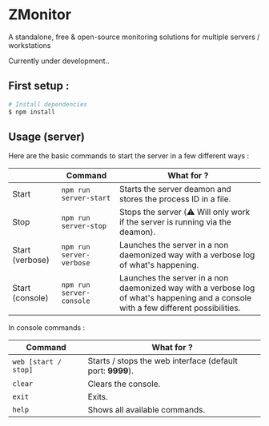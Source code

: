 # ZMonitor
A standalone, free & open-source monitoring solutions for multiple servers / workstations

Currently under development..

## First setup :
```sh
# Install dependencies
$ npm install
```

## Usage (server)

Here are the basic commands to start the server in a few different ways :

|                |Command                        |What for ?                   |
|----------------|-------------------------------|-----------------------------|
|Start           |`npm run server-start`         |Starts the server deamon and stores the process ID in a file.            |
|Stop            |`npm run server-stop`          |Stops the server (:warning: Will only work if the server is running via the deamon).            |
|Start (verbose) |`npm run server-verbose`       |Launches the server in a non daemonized way with a verbose log of what's happening.|
|Start (console) |`npm run server-console`       |Launches the server in a non daemonized way with a verbose log of what's happening and a console with a few different possibilities.|

In console commands :

|Command                        |What for ?                   |
|-------------------------------|-----------------------------|
|`web [start / stop]`           |Starts / stops the web interface (default port: **9999**).         |
|`clear`          		|Clears the console.|
|`exit`       			|Exits.|
|`help`       			|Shows all available commands.|

